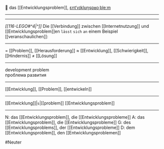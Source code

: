 🤔 das [[Entwicklungsproblem]], [ɛntˈvɪklʊŋspʁoˌbleːm](https://youglish.com/pronounce/Entwicklungsproblem/german)

---
----

*[[116-LEGO#^4|^]]* Die [[Verbindung]] zwischen [[Internetnutzung]] und [[Entwicklungsproblem]]en `lässt` `sich` `an` einem Beispiel [[veranschaulichen]]:




---
= [[Problem]], [[Herausforderung]]
≈ [[Entwicklung]], [[Schwierigkeit]], [[Hindernis]]
≠ [[Lösung]]

---
development problem  
проблема развития

---
[[Entwicklung]], [[Problem]], [[entwickeln]]

---
[[Entwicklung]]|`s`|[[problem]]
[[Entwicklungsproblem]]


---
N: das [[Entwicklungsproblem]], die [[Entwicklungsprobleme]]
A: das [[Entwicklungsproblem]], die [[Entwicklungsprobleme]]
G: des [[Entwicklungsproblems]], der [[Entwicklungsprobleme]]
D: dem [[Entwicklungsproblem]], den [[Entwicklungsproblemen]]


#Neuter 